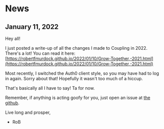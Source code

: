 # News

## January 11, 2022

Hey all!

I just posted a write-up of all the changes I made to Coupling in 2022. There's a lot! You can read it here: [https://robertfmurdock.github.io/2022/01/10/Grow-Together,-2021.html](https://robertfmurdock.github.io/2022/01/10/Grow-Together,-2021.html)

Most recently, I switched the Auth0 client style, so you may have had to log in again. Sorry about that! Hopefully it wasn't too much of a hiccup.

That's basically all I have to say! Ta for now.

Remember, if anything is acting goofy for you, just open an issue at [the github](https://www.github.com/robertfmurdock/coupling).

Live long and prosper,

- RoB